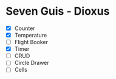 # Seven Guis - Dioxus

- [x] Counter
- [x] Temperature
- [ ] Flight Booker
- [x] Timer
- [ ] CRUD
- [ ] Circle Drawer
- [ ] Cells
